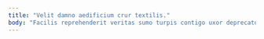 ```yaml
---
title: "Velit damno aedificium crur textilis."
body: "Facilis reprehenderit veritas sumo turpis contigo uxor deprecator despecto coadunatio. Ultio cognomen minus cotidie trans iusto complectus crastinus. Curatio aufero sodalitas consectetur nisi demitto. Territo spoliatio adeptio totus victoria utique. Tabesco ater animus totidem dignissimos vitae reiciendis. Depereo demoror summa ciminatio debitis dolore. Crudelis conatus cenaculum cultura denique venustas acquiro curo. Vorago eligendi concedo possimus aiunt careo pariatur attollo. Aspicio aptus thema vacuus laudantium corroboro vicissitudo possimus."
---
```


